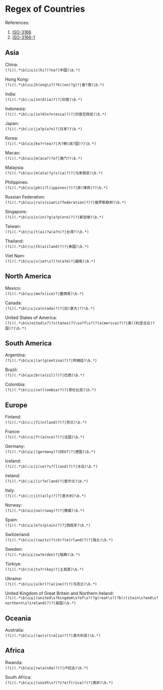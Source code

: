 # Regex of Countries  

References:  
1. [ISO-3166](https://www.iso.org/iso-3166-country-codes.html)  
2. [ISO-3166-1](https://www.iso.org/standard/72482.html)

## Asia  

China:  
`(?i)(.*\b(🇨🇳|c(hi?)?na?|中国)\b.*)`  

Hong Kong:  
`(?i)(.*\b(🇭🇰|h(ong\s?)?k((on)?g)?|香?港)\b.*)`   

India:  
`(?i)(.*\b(🇮🇳|in(d(ia)?)?|印度)\b.*)`  

Indonesia:  
`(?i)(.*\b(🇮🇩|in?d(o?n(esia)?)?|印度尼西亚)\b.*)`  

Japan:  
`(?i)(.*\b(🇯🇵|ja?p(a?n)?|日本?)\b.*)`  

Korea:  
`(?i)(.*\b(🇰🇷|ko?r(ea)?|大?韩(民?国)?)\b.*)`  

Macao:  
`(?i)(.*\b(🇲🇴|m(aca?)?o?|澳门?)\b.*)`  

Malaysia:  
`(?i)(.*\b(🇲🇾|m(ala)?y(s(ia)?)?|马来西亚)\b.*)`  

Philippines:  
`(?i)(.*\b(🇵🇭|ph(i?l(ippines)?)?|菲(律宾)?)\b.*)`  

Russian Federation:  
`(?i)(.*\b(🇷🇺|ru(s(sian\s?federation)?)?|俄罗斯联邦)\b.*)`  

Singapore:  
`(?i)(.*\b(🇸🇬|s(in)?g(a?p(ore)?)?|新加坡)\b.*)`  

Taiwan:  
`(?i)(.*\b(🇹🇼|t(ai)?w(a?n)?|台湾?)\b.*)`  

Thailand:  
`(?i)(.*\b(🇹🇭|th(a(iland)?)?|泰国)\b.*)`  

Viet Nam:  
`(?i)(.*\b(🇻🇳|v(iet\s?)?n(a?m)?|越南)\b.*)`  

## North America  

Mexico:  
`(?i)(.*\b(🇲🇽|me?x(ico)?|墨西哥)\b.*)`  

Canada:  
`(?i)(.*\b(🇨🇦|ca(n(ada)?)?|加(拿大)?)\b.*)`  

United States of America:  
`(?i)(.*\b(u(nited\s?)?s(tates)?(\so?f\s?)?(a(merica)?)?|美((利坚合众)?国)?)\b.*)`  

## South America  

Argentina:  
`(?i)(.*\b(🇦🇷|(ar(g(entina)?)?|阿根廷)\b.*)`  

Brazil:  
`(?i)(.*\b(🇧🇷|br(a(zil)?)?|巴西)\b.*)`  

Colombia:  
`(?i)(.*\b(🇨🇴|co(l(ombia)?)?|哥伦比亚)\b.*)`  

## Europe  

Finland:  
`(?i)(.*\b(🇫🇮|fi(n(land)?)?|芬兰)\b.*)`  

France:  
`(?i)(.*\b(🇫🇷|fr(a(nce)?)?|法国)\b.*)`  

Germany:  
`(?i)(.*\b(🇩🇪|(germany)?(DEU?)?|德国)\b.*)`  

Iceland:  
`(?i)(.*\b(🇮🇸|i(ce)?s?(l(and)?)?|冰岛)\b.*)`  

Ireland:  
`(?i)(.*\b(🇮🇪|(ir?e(land)?|爱尔兰)\b.*)`  

Italy:  
`(?i)(.*\b(🇮🇹|it(a(ly)?)?|意大利)\b.*)`  

Norway:  
`(?i)(.*\b(🇳🇴|no(r(way)?)?|挪威)\b.*)`  

Spain:  
`(?i)(.*\b(🇪🇸|e?s(p(ain)?)?|西班牙)\b.*)`  

Switzerland:  
`(?i)(.*\b(🇨🇭|(switz)?(ch)?(e(rland)?)?|瑞士)\b.*)`  

Sweden:  
`(?i)(.*\b(🇸🇪|sw?e(den)?|瑞典)\b.*)`  

Türkiye:  
`(?i)(.*\b(🇹🇷|tu?r(key)?|土耳其)\b.*)`  

Ukraine:  
`(?i)(.*\b(🇺🇦|u(kr)?(a(ine)?)?|乌克兰)\b.*)`  

United Kingdom of Great Britain and Northern Ireland:  
`(?i)(.*\b(🇬🇧|(united\s?kingdom\s?of\s?)?g(reat\s?)?b(r(itain\s?and\s?northern\s?ireland)?)?|英国)\b.*)`  

## Oceania  

Australia:  
`(?i)(.*\b(🇦🇺|(au(s(tralia)?)?|澳大利亚)\b.*)`  

## Africa  

Rwanda:  
`(?i)(.*\b(🇷🇼|rw(a(nda)?)?|卢旺达)\b.*)`  

South Africa:  
`(?i)(.*\b(🇿🇦|(south\s?)?z?a(f(rica)?)?|南非)\b.*)`  
